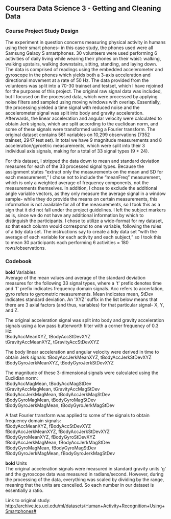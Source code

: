 ## Coursera Data Science 3 - Getting and Cleaning Data
### Course Project Study Design

The experiment in question concerns measuring physical activity in humans using their smart phones- in this case study, the phones used were all Samsung Galaxy S smartphones. 30 volunteers were used performing 6 activities of daily living while wearing their phones on their waist: walking, walking upstairs, walking downstairs, sitting, standing, and laying down. The data is comprised of readings using the embedded accelerometer and gyroscope in the phones which yields both a 3-axis acceleration and directional movement at a rate of 50 Hz. The data provided from the volunteers was split into a 70-30 trainset and testset, which I have rejoined for the purposes of this project. The original raw signal data was included, but I focused on the processed data, which were processed by applying noise filters and sampled using moving windows with overlap. Essentially, the processing yielded a time signal with reduced noise and the accelerometer signal was split into body and gravity acceleration. Afterwards, the linear acceleration and angular velocity were calculated to obtain Jerk signals, which are split according to the euclidean norm, and some of these signals were transformed using a Fourier transform. The original dataset contains 561 variables on 10,299 observations (7352 trainset, 2947 test set). In total we have 9 magnitude measurements and 8 acceleration/gyroetric measurements, which were split into their 3 individual axis signals, making for a total of 33 signal types (9 + 24).

For this dataset, I stripped the data down to mean and standard deviation measures for each of the 33 processed signal types. Because the assignment states “extract only the measurements on the mean and SD for each measurement,” I chose not to include the “meanFreq” measurement, which is only a weighted average of frequency components, not the measurements themselves. In addition, I chose to exclude the additional angle variable vectors, as they only measure the average signal in a window sample- while they do provide the means on certain measurements, this information is not available for all of the measurements, so I took this as a sign that it did not fall under the project guidelines. I left the subject markers as is, since we do not have any additional information by which to distinguish the participants. I chose to utilize a wide-format for my dataset, so that each column would correspond to one variable, following the rules of a tidy data set. The instructions say to create a tidy data set “with the average of each variable for each activity and each subject,” so I took this to mean 30 participants each performing 6 activities = 180 rows/observations.

### Codebook

**bold** Variables  
Average of the mean values and average of the standard deviation measures for the following 33 signal types, where a 't' prefix denotes time and 'f' prefix indicates frequency domain signals. Acc refers to accerlation, gyro refers to gyrometric measurements. Mean indicates mean, StDev indicates standard deviation. An 'XYZ' suffix in the list below means that there are 3 axial factors (and thus, variables) for that particular signal- X, Y, and Z.

The original acceleration signal was split into body and gravity acceleration signals using a low pass butterworth filter with a corner frequency of 0.3 Hz:  
tBodyAccMeanXYZ, tBodyAccStDevXYZ  
tGravityAccMeanXYZ, tGravityAccStDevXYZ  

The body linear acceleration and angular velocity were derived in time to obtain Jerk signals:
tBodyAccJerkMeanXYZ, tBodyAccJerkStDevXYZ  
tBodyGyroJerkMeanXYZ, tBodyGyroJerkStDevXYZ  

The magnitude of these 3-dimensional signals were calculated using the Euclidian norm:  
tBodyAccMagMean, tBodyAccMagStDev  
tGravityAccMagMean, tGravityAccMagStDev  
tBodyAccJerkMagMean, tBodyAccJerkMagStDev  
tBodyGyroMagMean, tBodyGyroMagStDev  
tBodyGyroJerkMagMean, tBodyGyroJerkMagStDev  

A fast Fourier transform was applied to some of the signals to obtain frequency domain signals:  
fBodyAccMeanXYZ, fBodyAccStDevXYZ  
fBodyAccJerkMeanXYZ, fBodyAccJerkStDevXYZ  
fBodyGyroMeanXYZ, fBodyGyroStDevXYZ  
fBodyAccJerkMagMean, fBodyAccJerkMagStDev  
fBodyGyroMagMean, fBodyGyroMagStDev  
fBodyGyroJerkMagMean, fBodyGyroJerkMagStDev  

**bold** Units  
The original acceleration signals were measured in standard gravity units 'g' and the gyroscope data was measured in radians/second. However, during the processing of the data, everything was scaled by dividing by the range, meaning that the units are cancelled. So each number in our dataset is essentially a ratio.

Link to original study: http://archive.ics.uci.edu/ml/datasets/Human+Activity+Recognition+Using+Smartphones#
